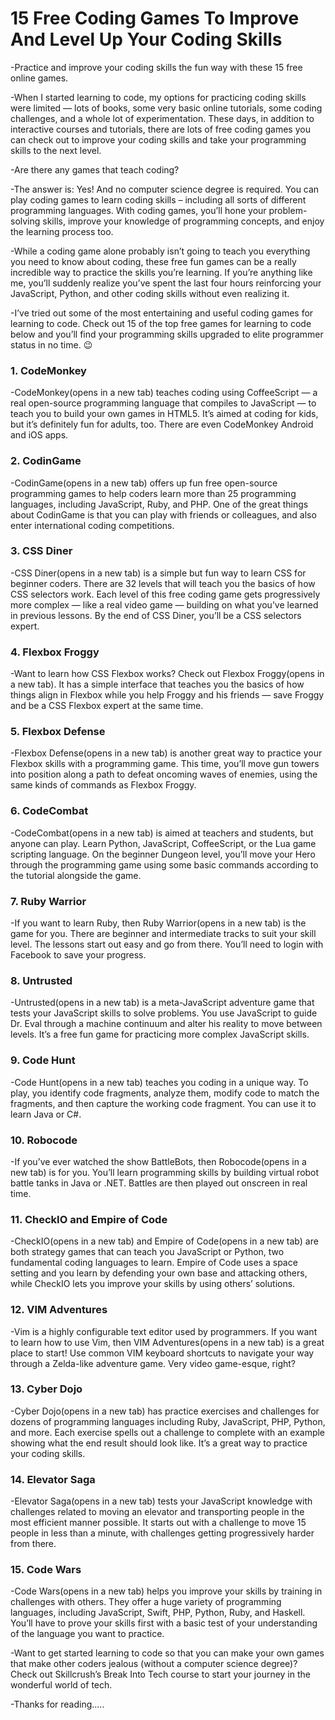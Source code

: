 # 15 Free Coding Games To Improve And Level Up Your Coding Skills

-Practice and improve your coding skills the fun way with these 15 free online games.


-When I started learning to code, my options for practicing coding skills were limited — lots of books, some very basic online tutorials, some coding challenges, and a whole lot of experimentation. These days, in addition to interactive courses and tutorials, there are lots of free coding games you can check out to improve your coding skills and take your programming skills to the next level.

-Are there any games that teach coding?

-The answer is: Yes! And no computer science degree is required. You can play coding games to learn coding skills – including all sorts of different programming languages. With coding games, you’ll hone your problem-solving skills, improve your knowledge of programming concepts, and enjoy the learning process too.

-While a coding game alone probably isn’t going to teach you everything you need to know about coding, these free fun games can be a really incredible way to practice the skills you’re learning. If you’re anything like me, you’ll suddenly realize you’ve spent the last four hours reinforcing your JavaScript, Python, and other coding skills without even realizing it.

-I’ve tried out some of the most entertaining and useful coding games for learning to code. Check out 15 of the top free games for learning to code below and you’ll find your programming skills upgraded to elite programmer status in no time. 😉
### 1. CodeMonkey
-CodeMonkey(opens in a new tab) teaches coding using CoffeeScript — a real open-source programming language that compiles to JavaScript — to teach you to build your own games in HTML5. It’s aimed at coding for kids, but it’s definitely fun for adults, too. There are even CodeMonkey Android and iOS apps.

### 2. CodinGame
-CodinGame(opens in a new tab) offers up fun free open-source programming games to help coders learn more than 25 programming languages, including JavaScript, Ruby, and PHP. One of the great things about CodinGame is that you can play with friends or colleagues, and also enter international coding competitions.

### 3. CSS Diner
-CSS Diner(opens in a new tab) is a simple but fun way to learn CSS for beginner coders. There are 32 levels that will teach you the basics of how CSS selectors work. Each level of this free coding game gets progressively more complex — like a real video game — building on what you’ve learned in previous lessons. By the end of CSS Diner, you’ll be a CSS selectors expert.

### 4. Flexbox Froggy
-Want to learn how CSS Flexbox works? Check out Flexbox Froggy(opens in a new tab). It has a simple interface that teaches you the basics of how things align in Flexbox while you help Froggy and his friends — save Froggy and be a CSS Flexbox expert at the same time.

### 5. Flexbox Defense
-Flexbox Defense(opens in a new tab) is another great way to practice your Flexbox skills with a programming game. This time, you’ll move gun towers into position along a path to defeat oncoming waves of enemies, using the same kinds of commands as Flexbox Froggy.

### 6. CodeCombat
-CodeCombat(opens in a new tab) is aimed at teachers and students, but anyone can play. Learn Python, JavaScript, CoffeeScript, or the Lua game scripting language. On the beginner Dungeon level, you’ll move your Hero through the programming game using some basic commands according to the tutorial alongside the game.

### 7. Ruby Warrior
-If you want to learn Ruby, then Ruby Warrior(opens in a new tab) is the game for you. There are beginner and intermediate tracks to suit your skill level. The lessons start out easy and go from there. You’ll need to login with Facebook to save your progress.
### 8. Untrusted
-Untrusted(opens in a new tab) is a meta-JavaScript adventure game that tests your JavaScript skills to solve problems. You use JavaScript to guide Dr. Eval through a machine continuum and alter his reality to move between levels. It’s a free fun game for practicing more complex JavaScript skills.

### 9. Code Hunt
-Code Hunt(opens in a new tab) teaches you coding in a unique way. To play, you identify code fragments, analyze them, modify code to match the fragments, and then capture the working code fragment. You can use it to learn Java or C#.

### 10. Robocode
-If you’ve ever watched the show BattleBots, then Robocode(opens in a new tab) is for you. You’ll learn programming skills by building virtual robot battle tanks in Java or .NET. Battles are then played out onscreen in real time.

### 11. CheckIO and Empire of Code
-CheckIO(opens in a new tab) and Empire of Code(opens in a new tab) are both strategy games that can teach you JavaScript or Python, two fundamental coding languages to learn. Empire of Code uses a space setting and you learn by defending your own base and attacking others, while CheckIO lets you improve your skills by using others’ solutions.

### 12. VIM Adventures
-Vim is a highly configurable text editor used by programmers. If you want to learn how to use Vim, then VIM Adventures(opens in a new tab) is a great place to start! Use common VIM keyboard shortcuts to navigate your way through a Zelda-like adventure game. Very video game-esque, right?

### 13. Cyber Dojo
-Cyber Dojo(opens in a new tab) has practice exercises and challenges for dozens of programming languages including Ruby, JavaScript, PHP, Python, and more. Each exercise spells out a challenge to complete with an example showing what the end result should look like. It’s a great way to practice your coding skills.

### 14. Elevator Saga
-Elevator Saga(opens in a new tab) tests your JavaScript knowledge with challenges related to moving an elevator and transporting people in the most efficient manner possible. It starts out with a challenge to move 15 people in less than a minute, with challenges getting progressively harder from there.

### 15. Code Wars
-Code Wars(opens in a new tab) helps you improve your skills by training in challenges with others. They offer a huge variety of programming languages, including JavaScript, Swift, PHP, Python, Ruby, and Haskell. You’ll have to prove your skills first with a basic test of your understanding of the language you want to practice.

-Want to get started learning to code so that you can make your own games that make other coders jealous (without a computer science degree)? Check out Skillcrush’s Break Into Tech course to start your journey in the wonderful world of tech.

-Thanks for reading.....
